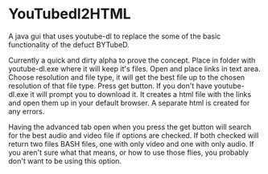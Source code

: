 # YouTubedl2HTML
A java gui that uses youtube-dl to replace the some of the basic functionality of the defuct BYTubeD.

Currently a quick and dirty alpha to prove the concept. 
Place in folder with youtube-dl.exe where it will keep it's files. 
Open and place links in text area. 
Choose resolution and file type, it will get the best file up to the chosen resolution of that file type. 
Press get button. 
If you don't have youtube-dl.exe it will prompt you to download it.
It creates a html file with the links and open them up in your default browser.
A separate html is created for any errors.

Having the advanced tab open when you press the get button will search for the best audio and video file if options are checked.
If both checked will return two files BASH files, one with only video and one with only audio.
If you aren't sure what that means, or how to use those flies, you probably don't want to be using this option.